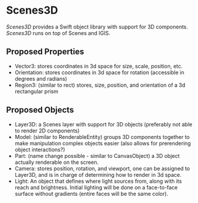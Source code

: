 # Scenes3D

_Scenes3D_ provides a Swift object library with support for 3D components.  _Scenes3D_ runs on top of Scenes and IGIS.

## Proposed Properties
- Vector3: stores coordinates in 3d space for size, scale, position, etc.
- Orientation: stores coordinates in 3d space for rotation (accessible in degrees and radians)
- Region3: (similar to rect) stores, size, position, and orientation of a 3d rectangular prism

## Proposed Objects
- Layer3D: a Scenes layer with support for 3D objects (preferably not able to render 2D components)
- Model: (similar to RenderableEntity) groups 3D components together to make manipulation complex objects easier (also allows for prerendering object interactions?)
- Part: (name change possible - similar to CanvasObject) a 3D object actually renderable on the screen.
- Camera: stores position, rotation, and viewport, one can be assigned to Layer3D, and is in charge of determining how to render in 3d space.
- Light: An object that defines where light sources from, along with its reach and brightness.  Initial lighting will be done on a face-to-face surface without gradients (entire faces will be the same color).
